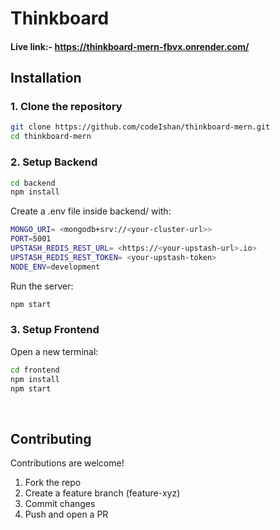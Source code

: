 # Thinkboard

#### Live link:- https://thinkboard-mern-fbvx.onrender.com/

## Installation
### 1. Clone the repository

```bash
git clone https://github.com/codeIshan/thinkboard-mern.git
cd thinkboard-mern
```

### 2. Setup Backend


```bash
cd backend
npm install
```
Create a .env file inside backend/ with:
```bash
MONGO_URI= <mongodb+srv://<your-cluster-url>>
PORT=5001
UPSTASH_REDIS_REST_URL= <https://<your-upstash-url>.io>
UPSTASH_REDIS_REST_TOKEN= <your-upstash-token>
NODE_ENV=development
```

Run the server:
```bash
npm start
```
### 3. Setup Frontend

Open a new terminal:
```bash
cd frontend
npm install
npm start
```
<br/>

## Contributing

Contributions are welcome!

1. Fork the repo
2. Create a feature branch (feature-xyz)
3. Commit changes
4. Push and open a PR
